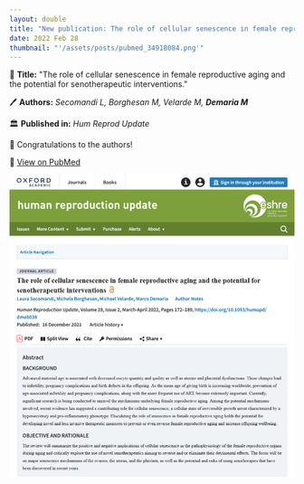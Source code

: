 ```yaml
---
layout: double
title: "New publication: The role of cellular senescence in female reproductive aging and the potential for senotherapeutic interventions"
date: 2022 Feb 28
thumbnail: "'/assets/posts/pubmed_34918084.png'"
---
```

📖 <strong>Title:</strong> "The role of cellular senescence in female reproductive aging and the potential for senotherapeutic interventions."  

🖊️ <strong>Authors:</strong> <em>Secomandi L, Borghesan M, Velarde M, <strong>Demaria M</strong></em>  

🏛️ <strong>Published in:</strong> <em>Hum Reprod Update</em>  

🎉 Congratulations to the authors!  

🔗 <a href="https://pubmed.ncbi.nlm.nih.gov/34918084/">View on PubMed</a>  

![Publication Image](/assets/posts/pubmed_34918084.png)

